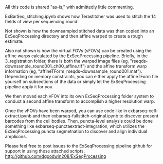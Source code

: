 All this code is shared "as-is," with admittedly little commenting. 

ExBarSeq_stitching.ipynb shows how Terastitcher was used to stitch the 14 fields of view per sequencing round

Not shown is how the downsampled stitched data was then copied into an ExSeqProcessing directory and then affine warped to create a rough estimate.

Also not shown is how the virtual FOVs (vFOVs) can be created using the affine warps calculated by the ExSeqProcessing pipeline. Briefly, in the 3_registration folder, there is both the warped image files (eg, "rseqds-downsample_round001_ch00_affine.tif") and the affine transform warp information (eg, "affineTForm_rseqds-downsample_round001.mat"). Depending on memory constraints, you can either apply the affineTForm file yourself on subsections of the data or simply let the ExSeqProcessing pipeline apply it for you. 

We then moved each vFOV into its own ExSeqProcessing folder system to conduct a second affine transform to accomplish a higher resolution warp. 

Once the vFOVs have been warped, you can use code like in exbarseq-cell-extract.ipynb and then exbarseq-fullstitch-original.ipynb to discover present barcodes from the cell bodies. Then, puncta-level analysis could be done something like exbarseq-punctaextract-integration, which utilizes the ExSeqProcessing puncta segmetnation to discover and align individual amplicons.

Please feel free to post issues to the ExSeqProcessing pipeline github for support in using these attached scripts.  http://github.com/dgoodwin208/ExSeqProcessing

 
